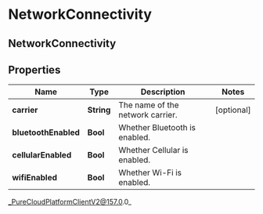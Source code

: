 # NetworkConnectivity

## NetworkConnectivity

## Properties

|Name | Type | Description | Notes|
|------------ | ------------- | ------------- | -------------|
| **carrier** | **String** | The name of the network carrier. | [optional] |
| **bluetoothEnabled** | **Bool** | Whether Bluetooth is enabled. | |
| **cellularEnabled** | **Bool** | Whether Cellular is enabled. | |
| **wifiEnabled** | **Bool** | Whether Wi-Fi is enabled. | |



_PureCloudPlatformClientV2@157.0.0_
